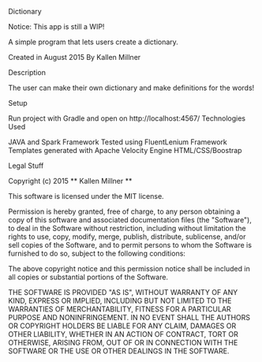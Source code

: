 Dictionary

Notice: This app is still a WIP!


A simple program that lets users create a dictionary.

Created in August 2015 By Kallen Millner


Description

The user can make their own dictionary and make definitions for the words! 

Setup

Run project with Gradle and open on http://localhost:4567/
Technologies Used

JAVA and Spark Framework
Tested using FluentLenium Framework
Templates generated with Apache Velocity Engine
HTML/CSS/Boostrap


Legal Stuff

Copyright (c) 2015 ** Kallen Millner **

This software is licensed under the MIT license.

Permission is hereby granted, free of charge, to any person obtaining a copy of this software and associated documentation files (the "Software"), to deal in the Software without restriction, including without limitation the rights to use, copy, modify, merge, publish, distribute, sublicense, and/or sell copies of the Software, and to permit persons to whom the Software is furnished to do so, subject to the following conditions:

The above copyright notice and this permission notice shall be included in all copies or substantial portions of the Software.

THE SOFTWARE IS PROVIDED "AS IS", WITHOUT WARRANTY OF ANY KIND, EXPRESS OR IMPLIED, INCLUDING BUT NOT LIMITED TO THE WARRANTIES OF MERCHANTABILITY, FITNESS FOR A PARTICULAR PURPOSE AND NONINFRINGEMENT. IN NO EVENT SHALL THE AUTHORS OR COPYRIGHT HOLDERS BE LIABLE FOR ANY CLAIM, DAMAGES OR OTHER LIABILITY, WHETHER IN AN ACTION OF CONTRACT, TORT OR OTHERWISE, ARISING FROM, OUT OF OR IN CONNECTION WITH THE SOFTWARE OR THE USE OR OTHER DEALINGS IN THE SOFTWARE.
